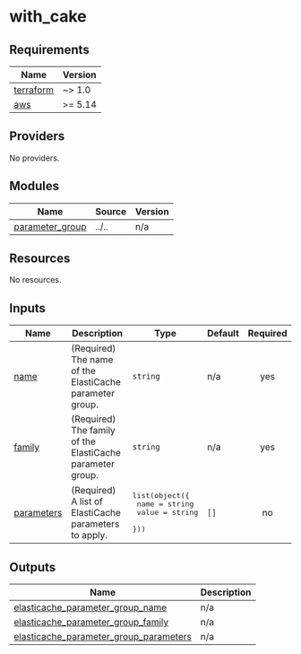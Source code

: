 # with_cake

<!-- BEGINNING OF PRE-COMMIT-TERRAFORM DOCS HOOK -->
## Requirements

| Name | Version |
|------|---------|
| <a name="requirement_terraform"></a> [terraform](#requirement\_terraform) | ~> 1.0 |
| <a name="requirement_aws"></a> [aws](#requirement\_aws) | >= 5.14 |

## Providers

No providers.

## Modules

| Name | Source | Version |
|------|--------|---------|
| <a name="module_parameter_group"></a> [parameter\_group](#module\_parameter\_group) | ../.. | n/a |

## Resources

No resources.

## Inputs

| Name | Description | Type | Default | Required |
|------|-------------|------|---------|:--------:|
| <a name="input_name"></a> [name](#input\_name) | (Required) The name of the ElastiCache parameter group. | `string` | n/a | yes |
| <a name="input_family"></a> [family](#input\_family) | (Required) The family of the ElastiCache parameter group. | `string` | n/a | yes |
| <a name="input_parameters"></a> [parameters](#input\_parameters) | (Required) A list of ElastiCache parameters to apply. | <pre>list(object({<br/>    name  = string<br/>    value = string<br/>  }))</pre> | `[]` | no |

## Outputs

| Name | Description |
|------|-------------|
| <a name="output_elasticache_parameter_group_name"></a> [elasticache\_parameter\_group\_name](#output\_elasticache\_parameter\_group\_name) | n/a |
| <a name="output_elasticache_parameter_group_family"></a> [elasticache\_parameter\_group\_family](#output\_elasticache\_parameter\_group\_family) | n/a |
| <a name="output_elasticache_parameter_group_parameters"></a> [elasticache\_parameter\_group\_parameters](#output\_elasticache\_parameter\_group\_parameters) | n/a |
<!-- END OF PRE-COMMIT-TERRAFORM DOCS HOOK -->
